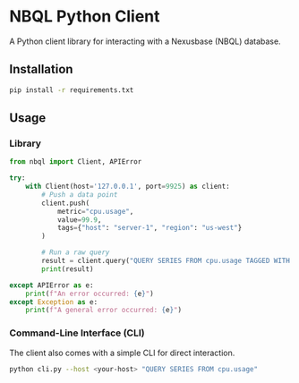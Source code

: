 # NBQL Python Client

A Python client library for interacting with a Nexusbase (NBQL) database.

## Installation

```bash
pip install -r requirements.txt
```

## Usage

### Library

```python
from nbql import Client, APIError

try:
    with Client(host='127.0.0.1', port=9925) as client:
        # Push a data point
        client.push(
            metric="cpu.usage",
            value=99.9,
            tags={"host": "server-1", "region": "us-west"}
        )

        # Run a raw query
        result = client.query("QUERY SERIES FROM cpu.usage TAGGED WITH host=server-1")
        print(result)

except APIError as e:
    print(f"An error occurred: {e}")
except Exception as e:
    print(f"A general error occurred: {e}")

```

### Command-Line Interface (CLI)

The client also comes with a simple CLI for direct interaction.

```bash
python cli.py --host <your-host> "QUERY SERIES FROM cpu.usage"
```